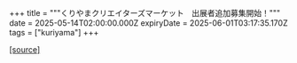 +++
title = """くりやまクリエイターズマーケット　出展者追加募集開始！"""
date = 2025-05-14T02:00:00.000Z
expiryDate = 2025-06-01T03:17:35.170Z
tags = ["kuriyama"]
+++


[[source]](https://www.town.kuriyama.hokkaido.jp/soshiki/46/13921.html)

